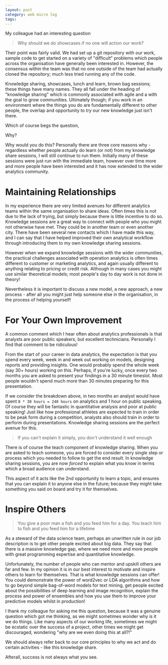 ```yaml
---
layout: post
category: web micro log
tags:
---
```


My colleague had an interesting question

> Why should we do showcases if no one will action our work?

Their point was fairly valid. We had set up a git repository with our work, sample code to get started on a variety of "difficult" problems which people across the organisation have generally been interested in. However, the consensus within the team was that no one outside of the team had actually cloned the repository; much less tried running any of the code.

Knowledge sharing, showcases, lunch and learn, brown bag sessions; these things have many names. They all fall under the heading of "knowledge sharing" which is commonly associated with agile and a with the goal to grow communities. Ultimately though; if you work in an environment where the things you do are fundamentally different to other people, the overlap and opportunity to _try_ our new knowledge just isn't there.

Which of course begs the question,

Why?

Why would you do this? Personally there are three core reasons why - regardless whether people actually do learn (or not) from my knowledge share sessions, I will still continue to run them. Initially many of these sessions were just run with the immediate team, however over time more and more people have been interested and it has now extended to the wider analytics community.

# Maintaining Relationships

In my experience there are very limited avenues for different analytics teams within the same organisation to share ideas. Often times this is not due to the lack of trying, but simply because there is little incentive to do so. Knowledge sessions are a great way to connect with people who you might not otherwise have met. They could be in another team or even another city. There have been several new contacts which I have made this way, and I can say that I have helped improved their own analytical workflow through introducing them to my own knowledge sharing sessions.

However when we expand knowledge sessions with the wider communities, the practical challenges associated with operation analytics is often times different to customer or marketing analytics, and again usually different to anything relating to pricing or credit risk. Although in many cases you might use similar theoretical models; most people's day to day work is not done in theory!

Nevertheless it is important to discuss a new model, a new approach, a new process - after all you might just help someone else in the organisation, in the process of helping yourself!

# For Your Own Improvement

A common comment which I hear often about analytics professionals is that analysts are poor public speakers, but excellent technicians. Personally I find that comment to be ridiculous!

From the start of your career in data analytics, the expectation is that you spend every week, week in and week out working on models, designing reports and providing insights. One would probably spend the whole week (say 30+ hours) working on this. Perhaps, if you're lucky, once every two months you are asked to present your findings in a 30 minute timeslot. Most people wouldn't spend much more than 30 minutes preparing for this presentation.

If we consider the breakdown above, in two months an analyst would have spent `8 * 30 hours = 240 hours` on analytics and 1 hour on public speaking. Of course they will be fantastic in quantitative analysis and poor at public speaking! Just like how professional athletes are expected to train in order to be peak form during a competition, analysts also should train in order to perform during presentations. Knowledge sharing sessions are the perfect avenue for this.

> If you can't explain it simply, you don't understand it well enough

There is of course the teach component of knowledge sharing. When you are asked to teach someone, you are forced to consider every single step or process which you needed to follow to get the end result. In knowledge sharing sessions, you are now _forced_ to explain what you know in terms which a broad audience can understand.

This aspect of it acts like the 2nd opportunity to learn a topic, and ensures that you can explain it to anyone else in the future; because they might take something you said on board and try it for themselves.

# Inspire Others

> You give a poor man a fish and you feed him for a day. You teach him to fish and you feed him for a lifetime

As a steward of the data science team, perhaps an unwritten rule in our job description is to get other people excited about big data. They say that there is a massive knowledge gap, where we need more and more people with great programming expertise and quantitative knowledge.

Unfortunately, the number of people who can mentor and upskill others are far and few. In my opinion it is in our best interest to motivate and inspire others to learn for themselves. That is what knowledge sessions can offer! You could demonstrate the power of word2vec or LDA algorithms and how to go beyond simple bag-of-word models for text mining, get people excited about the possibilities of deep learning and image recognition, explain the process and power of ensembles and how you use them to improve your predictive models whilst in production!

I thank my colleague for asking me this question, because it was a genuine question which got me thinking, as we might sometimes wonder why is it we do things. Like many aspects of our working life, sometimes we might be ecstatic over the success of a project, other times we might get discouraged, wondering "why are we even doing this at all?!"

We should always refer back to our core principles to why we act and do certain activities - like this knowledge share.

Afterall, success is not always what you see.
